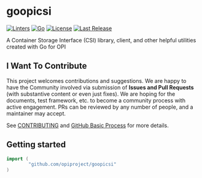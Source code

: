 # goopicsi

[![Linters](https://github.com/opiproject/goopicsi/actions/workflows/linters.yml/badge.svg)](https://github.com/opiproject/goopicsi/actions/workflows/linters.yml)
[![Go](https://github.com/opiproject/goopicsi/actions/workflows/go.yml/badge.svg)](https://github.com/opiproject/goopicsi/actions/workflows/go.yml)
[![License](https://img.shields.io/github/license/opiproject/goopicsi?style=flat-square&color=blue&label=License)](https://github.com/opiproject/goopicsi/blob/master/LICENSE)
[![Last Release](https://img.shields.io/github/v/release/opiproject/goopicsi?label=Latest&style=flat-square&logo=go)](https://github.com/opiproject/csi-powerstore/goopicsi)


A Container Storage Interface (CSI) library, client, and other helpful utilities created with Go for OPI

## I Want To Contribute

This project welcomes contributions and suggestions.  We are happy to have the
Community involved via submission of **Issues and Pull Requests** (with
substantive content  or even just fixes). We are hoping for the documents,
test framework, etc. to become a community process with active engagement.
PRs can be reviewed by any number of people, and a maintainer may accept.

See [CONTRIBUTING](https://github.com/opiproject/opi/blob/main/CONTRIBUTING.md)
and [GitHub Basic Process](https://github.com/opiproject/opi/blob/main/doc-github-rules.md)
for more details.

## Getting started

```go
import (
        "github.com/opiproject/goopicsi"
)
```
